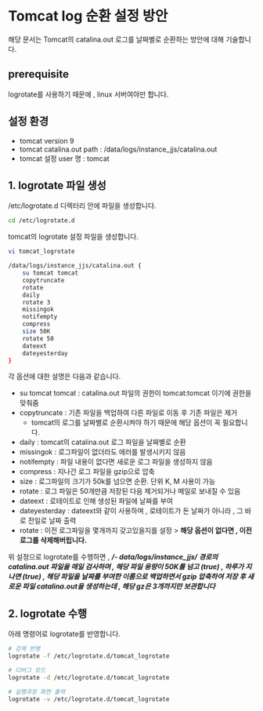 # Tomcat log 순환 설정 방안
해당 문서는 Tomcat의 catalina.out 로그를 날짜별로 순환하는 방안에 대해 기술합니다.

## prerequisite
logrotate를 사용하기 때문에 , linux 서버여야만 합니다.

## 설정 환경
- tomcat version 9
- tomcat catalina.out path : /data/logs/instance_jjs/catalina.out 
- tomcat 설정 user 명 : tomcat

## 1. logrotate 파일 생성
/etc/logrotate.d 디렉터리 안에 파일을 생성합니다.

```bash
cd /etc/logrotate.d
```

tomcat의 logrotate 설정 파일을 생성합니다.
```bash
vi tomcat_logrotate

/data/logs/instance_jjs/catalina.out {
    su tomcat tomcat
    copytruncate
    rotate
    daily
    rotate 3
    missingok
    notifempty
    compress
    size 50K
    rotate 50
    dateext
    dateyesterday
}
```

각 옵션에 대한 설명은 다음과 같습니다.
- su tomcat tomcat : catalina.out 파일의 권한이 tomcat:tomcat 이기에 권한을 맞춰줌
- copytruncate : 기존 파일을 백업하여 다른 파일로 이동 후 기존 파일은 제거
    - tomcat의 로그를 날짜별로 순환시켜야 하기 때문에 해당 옵션이 꼭 필요합니다.
- daily : tomcat의 catalina.out 로그 파일을 날짜별로 순환 
- missingok : 로그파일이 없더라도 에러를 발생시키지 않음
- notifempty : 파일 내용이 없다면 새로운 로그 파일을 생성하지 않음
- compress : 지나간 로그 파일을 gzip으로 압축
- size : 로그파일의 크기가 50k를 넘으면 순환. 단위 K, M 사용이 가능
- rotate : 로그 파일은 50개만큼 저장된 다음 제거되거나 메일로 보내질 수 있음
- dateext : 로테이트로 인해 생성된 파일에 날짜를 부여
- dateyesterday : dateext와 같이 사용하며 , 로테이트가 돈 날짜가 아니라 , 그 바로 전일로 날짜 출력
- rotate : 이전 로그파일을 몇개까지 갖고있을지를 설정 > **해당 옵션이 없다면 , 이전 로그를 삭제해버립니다.**

위 설정으로 logrotate를 수행하면 ,
***/- data/logs/instance_jjs/ 경로의 catalina.out 파일을 매일 검사하며 , 해당 파일 용량이 50K를 넘고 (true) , 하루가 지나면 (true) , 해당 파일을 날짜를 부여한 이름으로 백업하면서 gzip 압축하여 저장 후 새로운 파일 catalina.out을 생성하는데 , 해당 gz은 3개까지만 보관합니다***

## 2. logrotate 수행
아래 명령어로 logrotate를 반영합니다.

```bash
# 강제 반영
logrotate -f /etc/logrotate.d/tomcat_logrotate

# 디버그 모드
logrotate -d /etc/logrotate.d/tomcat_logrotate

# 실행과정 화면 출력
logrotate -v /etc/logrotate.d/tomcat_logrotate
```